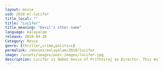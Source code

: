 ```yaml
---
layout: movie
uid: 2018-ml-lucifer
title_local: ""
title: "Lucifer"
title_meaning: "Devil's other name"
language: malayalam
release: 2019-04-28
Category: Movie
genre: [thriller,crime,politics]
permalink: /movies/malayalam/2018/lucifer
image: /assets/images/post-images/lucifer.jpg
description: Lucifer is debut movie of Prithviraj as Director. This multistarrer movie has Mohanlal playing title role. Tovino, Manju warrier, Vivek Oberoi, Indrajith & Prithviraj himself has acted in this movie.
---
```


